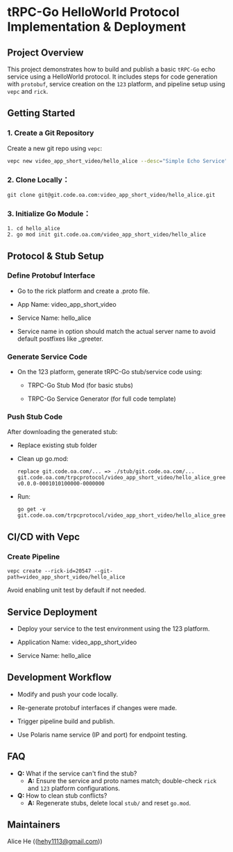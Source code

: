 # tRPC-Go HelloWorld Protocol Implementation & Deployment

## Project Overview
This project demonstrates how to build and publish a basic `tRPC-Go` echo service using a HelloWorld protocol. It includes steps for code generation with `protobuf`, service creation on the `123` platform, and pipeline setup using `vepc` and `rick`.

## Getting Started

### 1. Create a Git Repository
Create a new git repo using `vepc`:
```bash
vepc new video_app_short_video/hello_alice --desc="Simple Echo Service"
```
### 2. Clone Locally：
```
git clone git@git.code.oa.com:video_app_short_video/hello_alice.git
```
### 3. Initialize Go Module：
```
1. cd hello_alice  
2. go mod init git.code.oa.com/video_app_short_video/hello_alice
```

## Protocol & Stub Setup

### Define Protobuf Interface

- Go to the rick platform and create a .proto file.

- App Name: video_app_short_video

- Service Name: hello_alice

- Service name in option should match the actual server name to avoid default postfixes like _greeter.

### Generate Service Code
- On the 123 platform, generate tRPC-Go stub/service code using:

    - TRPC-Go Stub Mod (for basic stubs)

    - TRPC-Go Service Generator (for full code template)

### Push Stub Code
After downloading the generated stub:

- Replace existing stub folder

- Clean up go.mod:
    ```
    replace git.code.oa.com/... => ./stub/git.code.oa.com/...
    git.code.oa.com/trpcprotocol/video_app_short_video/hello_alice_greeter v0.0.0-0001010100000-0000000
    ```
- Run: 
    ```
    go get -v git.code.oa.com/trpcprotocol/video_app_short_video/hello_alice_greeter@v1.1.2
    ```
## CI/CD with Vepc

### Create Pipeline

```
vepc create --rick-id=20547 --git-path=video_app_short_video/hello_alice
```
Avoid enabling unit test by default if not needed.

## Service Deployment
- Deploy your service to the test environment using the 123 platform.

- Application Name: video_app_short_video

- Service Name: hello_alice

## Development Workflow
- Modify and push your code locally.

- Re-generate protobuf interfaces if changes were made.

- Trigger pipeline build and publish.

- Use Polaris name service (IP and port) for endpoint testing.

## FAQ

- **Q:** What if the service can't find the stub?
  - **A:** Ensure the service and proto names match; double-check `rick` and `123` platform configurations.
- **Q:** How to clean stub conflicts?
  - **A:** Regenerate stubs, delete local `stub/` and reset `go.mod`.

## Maintainers
Alice He ((hehy1113@gmail.com))